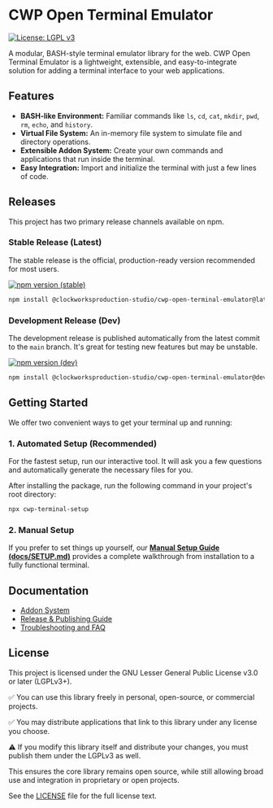 # CWP Open Terminal Emulator

[![License: LGPL v3](https://img.shields.io/badge/License-LGPLv3-blue.svg)](https://www.gnu.org/licenses/lgpl-3.0)

A modular, BASH-style terminal emulator library for the web. CWP Open Terminal Emulator is a lightweight, extensible, and easy-to-integrate solution for adding a terminal interface to your web applications.

## Features

- **BASH-like Environment:** Familiar commands like `ls`, `cd`, `cat`, `mkdir`, `pwd`, `rm`, `echo`, and `history`.
- **Virtual File System:** An in-memory file system to simulate file and directory operations.
- **Extensible Addon System:** Create your own commands and applications that run inside the terminal.
- **Easy Integration:** Import and initialize the terminal with just a few lines of code.

## Releases

This project has two primary release channels available on npm.

### Stable Release (Latest)

The stable release is the official, production-ready version recommended for most users.

[![npm version (stable)](https://img.shields.io/npm/v/@clockworksproduction-studio/cwp-open-terminal-emulator/latest.svg)](https://www.npmjs.com/package/@clockworksproduction-studio/cwp-open-terminal-emulator)

```bash
npm install @clockworksproduction-studio/cwp-open-terminal-emulator@latest
```

### Development Release (Dev)

The development release is published automatically from the latest commit to the `main` branch. It's great for testing new features but may be unstable.

[![npm version (dev)](https://img.shields.io/npm/v/@clockworksproduction-studio/cwp-open-terminal-emulator/dev.svg)](https://www.npmjs.com/package/@clockworksproduction-studio/cwp-open-terminal-emulator)

```bash
npm install @clockworksproduction-studio/cwp-open-terminal-emulator@dev
```

## Getting Started

We offer two convenient ways to get your terminal up and running:

### 1. Automated Setup (Recommended)

For the fastest setup, run our interactive tool. It will ask you a few questions and automatically generate the necessary files for you.

After installing the package, run the following command in your project's root directory:

```bash
npx cwp-terminal-setup
```

### 2. Manual Setup

If you prefer to set things up yourself, our **[Manual Setup Guide (docs/SETUP.md)](docs/SETUP.md)** provides a complete walkthrough from installation to a fully functional terminal.

## Documentation

- [Addon System](docs/addons.md)
- [Release & Publishing Guide](docs/release-system.md)
- [Troubleshooting and FAQ](docs/troubleshooting.md)

## License

This project is licensed under the GNU Lesser General Public License v3.0 or later (LGPLv3+).

✅ You can use this library freely in personal, open-source, or commercial projects.

✅ You may distribute applications that link to this library under any license you choose.

⚠️ If you modify this library itself and distribute your changes, you must publish them under the LGPLv3 as well.

This ensures the core library remains open source, while still allowing broad use and integration in proprietary or open projects.

See the [LICENSE](LICENSE) file for the full license text.
